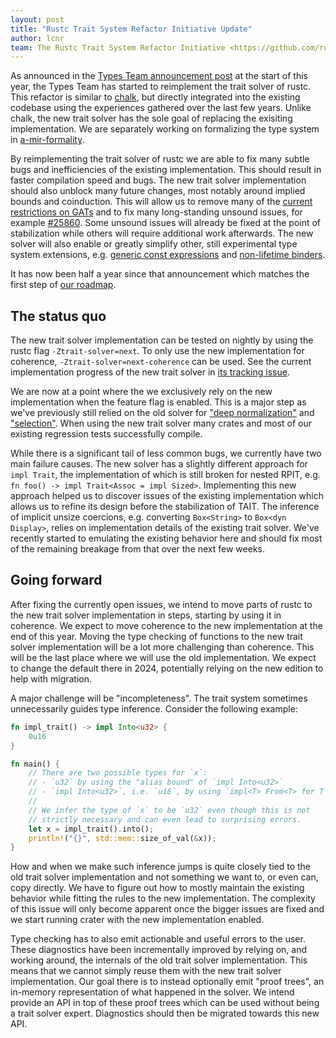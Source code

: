 ```yaml
---
layout: post
title: "Rustc Trait System Refactor Initiative Update"
author: lcnr
team: The Rustc Trait System Refactor Initiative <https://github.com/rust-lang/trait-system-refactor-initiative/>
---
```


As announced in the [Types Team announcement post](https://blog.rust-lang.org/2023/01/20/types-announcement.html) at the start of this year, the Types Team has started to reimplement the trait solver of rustc. This refactor is similar to [chalk](https://github.com/rust-lang/chalk/), but directly integrated into the existing codebase using the experiences gathered over the last few years. Unlike chalk, the new trait solver has the sole goal of replacing the exisiting implementation. We are separately working on formalizing the type system in [a-mir-formality](https://github.com/rust-lang/a-mir-formality).

By reimplementing the trait solver of rustc we are able to fix many subtle bugs and inefficiencies of the existing implementation. This should result in faster compilation speed and bugs. The new trait solver implementation should also unblock many future changes, most notably around implied bounds and coinduction. This will allow us to remove many of the [current restrictions on GATs](https://github.com/rust-lang/rust/issues/91693) and to fix many long-standing unsound issues, for example [#25860](https://github.com/rust-lang/rust/issues/25860). Some unsound issues will already be fixed at the point of stabilization while others will require additional work afterwards. The new solver will also enable or greatly simplify other, still experimental type system extensions, e.g. [generic const expressions](https://github.com/rust-lang/rust/issues/76560) and [non-lifetime binders](https://github.com/rust-lang/rust/issues/108185).

It has now been half a year since that announcement which matches the first step of [our roadmap][roadmap].

## The status quo

The new trait solver implementation can be tested on nightly by using the rustc flag `-Ztrait-solver=next`. To only use the new implementation for coherence, `-Ztrait-solver=next-coherence` can be used. See the current implementation progress of the new trait solver in [its tracking issue](https://github.com/rust-lang/rust/issues/107374).

We are now at a point where the we exclusively rely on the new implementation when the feature flag is enabled. This is a major step as we've previously still relied on the old solver for ["deep normalization"](https://github.com/rust-lang/rust/pull/113086) and ["selection"](https://github.com/rust-lang/rust/pull/112869). When using the new trait solver many crates and most of our existing regression tests successfully compile.

While there is a significant tail of less common bugs, we currently have two main failure causes. The new solver has a slightly different approach for `impl Trait`, the implementation of which is still broken for nested RPIT, e.g. `fn foo() -> impl Trait<Assoc = impl Sized>`. Implementing this new approach helped us to discover issues of the existing implementation which allows us to refine its design before the stabilization of TAIT. The inference of implicit unsize coercions, e.g. converting `Box<String>` to `Box<dyn Display>`, relies on implementation details of the existing trait solver. We've recently started to emulating the existing behavior here and should fix most of the remaining breakage from that over the next few weeks.

## Going forward

After fixing the currently open issues, we intend to move parts of rustc to the new trait solver implementation in steps, starting by using it in coherence. We expect to move coherence to the new implementation at the end of this year. Moving the type checking of functions to the new trait solver implementation will be a lot more challenging than coherence. This will be the last place where we will use the old implementation. We expect to change the default there in 2024, potentially relying on the new edition to help with migration.

A major challenge will be "incompleteness". The trait system sometimes unnecessarily guides type inference. Consider the following example:
```rust
fn impl_trait() -> impl Into<u32> {
    0u16
}

fn main() {
    // There are two possible types for `x`:
    // - `u32` by using the "alias bound" of `impl Into<u32>`
    // - `impl Into<u32>`, i.e. `u16`, by using `impl<T> From<T> for T`
    //
    // We infer the type of `x` to be `u32` even though this is not
    // strictly necessary and can even lead to surprising errors.
    let x = impl_trait().into();
    println!("{}", std::mem::size_of_val(&x));
}
```
How and when we make such inference jumps is quite closely tied to the old trait solver implementation and not something we want to, or even can, copy directly. We have to figure out how to mostly maintain the existing behavior while fitting the rules to the new implementation. The complexity of this issue will only become apparent once the bigger issues are fixed and we start running crater with the new implementation enabled.

Type checking has to also emit actionable and useful errors to the user. These diagnostics have been incrementally improved by relying on, and working around, the internals of the old trait solver implementation. This means that we cannot simply reuse them with the new trait solver implementation. Our goal there is to instead optionally emit "proof trees", an in-memory representation of what happened in the solver. We intend provide an API in top of these proof trees which can be used without being a trait solver expert. Diagnostics should then be migrated towards this new API.

[roadmap]: https://blog.rust-lang.org/2023/01/20/types-announcement.html#roadmap